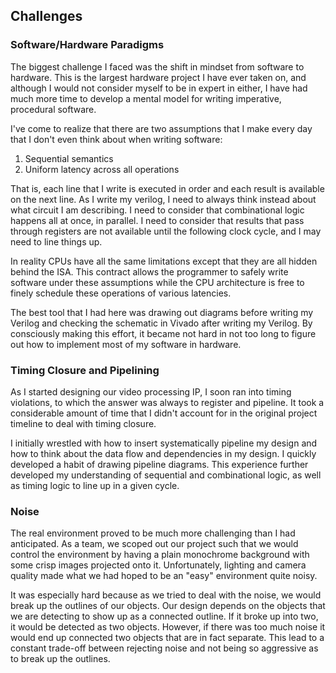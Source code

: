 Challenges
----------

### Software/Hardware Paradigms

The biggest challenge I faced was the shift in mindset from software to
hardware.  This is the largest hardware project I have ever taken on, and
although I would not consider myself to be in expert in either, I have had much
more time to develop a mental model for writing imperative, procedural software.

I've come to realize that there are two assumptions that I make every day that I
don't even think about when writing software:

1. Sequential semantics
2. Uniform latency across all operations

That is, each line that I write is executed in order and each result is
available on the next line.  As I write my verilog, I need to always think
instead about what circuit I am describing.  I need to consider that
combinational logic happens all at once, in parallel.  I need to consider that
results that pass through registers are not available until the following clock
cycle, and I may need to line things up.  

In reality CPUs have all the same limitations except that they are all hidden
behind the ISA.  This contract allows the programmer to safely write software
under these assumptions while the CPU architecture is free to finely schedule
these operations of various latencies.

The best tool that I had here was drawing out diagrams before writing my Verilog
and checking the schematic in Vivado after writing my Verilog.  By consciously
making this effort, it became not hard in not too long to figure out how to
implement most of my software in hardware.

### Timing Closure and Pipelining

As I started designing our video processing IP, I soon ran into timing
violations, to which the answer was always to register and pipeline.  It took a
considerable amount of time that I didn't account for in the original project
timeline to deal with timing closure.

I initially wrestled with how to insert systematically pipeline my design and
how to think about the data flow and dependencies in my design.  I quickly
developed a habit of drawing pipeline diagrams.  This experience further
developed my understanding of sequential and combinational logic, as well as
timing logic to line up in a given cycle.

### Noise

The real environment proved to be much more challenging than I had anticipated.
As a team, we scoped out our project such that we would control the environment
by having a plain monochrome background with some crisp images projected onto
it.  Unfortunately, lighting and camera quality made what we had hoped to be an
"easy" environment quite noisy.

It was especially hard because as we tried to deal with the noise, we would
break up the outlines of our objects.  Our design depends on the objects that we
are detecting to show up as a connected outline.  If it broke up into two, it
would be detected as two objects.  However, if there was too much noise it would
end up connected two objects that are in fact separate.  This lead to a constant
trade-off between rejecting noise and not being so aggressive as to break up the
outlines.
